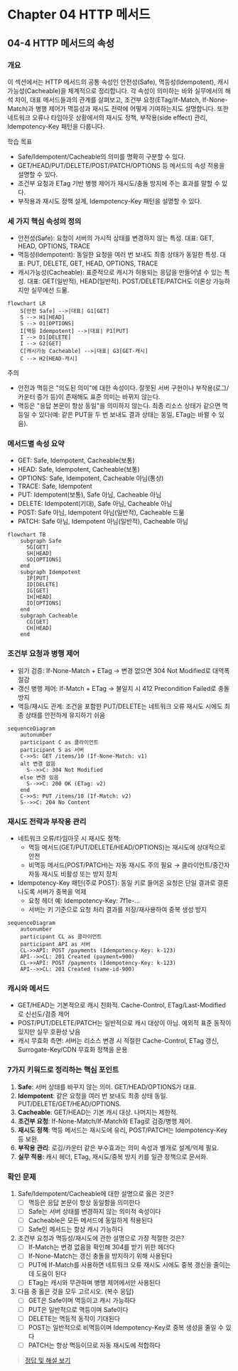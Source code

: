 # Chapter 04 HTTP 메서드

## 04-4 HTTP 메서드의 속성

### 개요
이 섹션에서는 HTTP 메서드의 공통 속성인 안전성(Safe), 멱등성(Idempotent), 캐시가능성(Cacheable)을 체계적으로 정리합니다. 각 속성이 의미하는 바와 실무에서의 해석 차이, 대표 메서드들과의 관계를 살펴보고, 조건부 요청(ETag/If-Match, If-None-Match)과 병행 제어가 멱등성과 재시도 전략에 어떻게 기여하는지도 설명합니다. 또한 네트워크 오류나 타임아웃 상황에서의 재시도 정책, 부작용(side effect) 관리, Idempotency-Key 패턴을 다룹니다.

학습 목표
- Safe/Idempotent/Cacheable의 의미를 명확히 구분할 수 있다.
- GET/HEAD/PUT/DELETE/POST/PATCH/OPTIONS 등 메서드의 속성 적용을 설명할 수 있다.
- 조건부 요청과 ETag 기반 병행 제어가 재시도/충돌 방지에 주는 효과를 말할 수 있다.
- 부작용과 재시도 정책 설계, Idempotency-Key 패턴을 설명할 수 있다.

### 세 가지 핵심 속성의 정의
- 안전성(Safe): 요청이 서버의 가시적 상태를 변경하지 않는 특성. 대표: GET, HEAD, OPTIONS, TRACE
- 멱등성(Idempotent): 동일한 요청을 여러 번 보내도 최종 상태가 동일한 특성. 대표: PUT, DELETE, GET, HEAD, OPTIONS, TRACE
- 캐시가능성(Cacheable): 표준적으로 캐시가 허용되는 응답을 만들어낼 수 있는 특성. 대표: GET(일반적), HEAD(일반적). POST/DELETE/PATCH도 이론상 가능하지만 실무에선 드묾.

```mermaid
flowchart LR
    S[안전 Safe] -->|대표| G1[GET]
    S --> H1[HEAD]
    S --> O1[OPTIONS]
    I[멱등 Idempotent] -->|대표| P1[PUT]
    I --> D1[DELETE]
    I --> G2[GET]
    C[캐시가능 Cacheable] -->|대표| G3[GET-캐시]
    C --> H2[HEAD-캐시]
```

주의
- 안전과 멱등은 "의도된 의미"에 대한 속성이다. 잘못된 서버 구현이나 부작용(로그/카운터 증가 등)이 존재해도 표준 의미는 바뀌지 않는다.
- 멱등은 "응답 본문이 항상 동일"을 의미하지 않는다. 최종 리소스 상태가 같으면 멱등일 수 있다(예: 같은 PUT을 두 번 보내도 결과 상태는 동일, ETag는 바뀔 수 있음).

### 메서드별 속성 요약
- GET: Safe, Idempotent, Cacheable(보통)
- HEAD: Safe, Idempotent, Cacheable(보통)
- OPTIONS: Safe, Idempotent, Cacheable 아님(통상)
- TRACE: Safe, Idempotent
- PUT: Idempotent(보통), Safe 아님, Cacheable 아님
- DELETE: Idempotent(기대), Safe 아님, Cacheable 아님
- POST: Safe 아님, Idempotent 아님(일반적), Cacheable 드묾
- PATCH: Safe 아님, Idempotent 아님(일반적), Cacheable 아님

```mermaid
flowchart TB
    subgraph Safe
      SG[GET]
      SH[HEAD]
      SO[OPTIONS]
    end
    subgraph Idempotent
      IP[PUT]
      ID[DELETE]
      IG[GET]
      IH[HEAD]
      IO[OPTIONS]
    end
    subgraph Cacheable
      CG[GET]
      CH[HEAD]
    end
```

### 조건부 요청과 병행 제어
- 읽기 검증: If-None-Match + ETag → 변경 없으면 304 Not Modified로 대역폭 절감
- 갱신 병행 제어: If-Match + ETag → 불일치 시 412 Precondition Failed로 충돌 방지
- 멱등/재시도 관계: 조건을 포함한 PUT/DELETE는 네트워크 오류 재시도 시에도 최종 상태를 안전하게 유지하기 쉬움

```mermaid
sequenceDiagram
    autonumber
    participant C as 클라이언트
    participant S as 서버
    C->>S: GET /items/10 (If-None-Match: v1)
    alt 변경 없음
      S-->>C: 304 Not Modified
    else 변경 있음
      S-->>C: 200 OK (ETag: v2)
    end
    C->>S: PUT /items/10 (If-Match: v2)
    S-->>C: 204 No Content
```

### 재시도 전략과 부작용 관리
- 네트워크 오류/타임아웃 시 재시도 정책:
  - 멱등 메서드(GET/PUT/DELETE/HEAD/OPTIONS)는 재시도에 상대적으로 안전
  - 비멱등 메서드(POST/PATCH)는 자동 재시도 주의 필요 → 클라이언트/중간자 자동 재시도 비활성 또는 방지 장치
- Idempotency-Key 패턴(주로 POST): 동일 키로 들어온 요청은 단일 결과로 결론 나도록 서버가 중복을 억제
  - 요청 헤더 예: Idempotency-Key: 7f1e-...
  - 서버는 키 기준으로 요청 처리 결과를 저장/재사용하여 중복 생성 방지

```mermaid
sequenceDiagram
    autonumber
    participant CL as 클라이언트
    participant API as 서버
    CL->>API: POST /payments (Idempotency-Key: k-123)
    API-->>CL: 201 Created (payment=900)
    CL->>API: POST /payments (Idempotency-Key: k-123)
    API-->>CL: 201 Created (same-id-900)
```

### 캐시와 메서드
- GET/HEAD는 기본적으로 캐시 친화적. Cache-Control, ETag/Last-Modified로 신선도/검증 제어
- POST/PUT/DELETE/PATCH는 일반적으로 캐시 대상이 아님. 예외적 표준 동작이 있지만 실무 호환성 낮음
- 캐시 무효화 측면: 서버는 리소스 변경 시 적절한 Cache-Control, ETag 갱신, Surrogate-Key/CDN 무효화 정책을 운용

### 7가지 키워드로 정리하는 핵심 포인트
1. **Safe**: 서버 상태를 바꾸지 않는 의미. GET/HEAD/OPTIONS가 대표.
2. **Idempotent**: 같은 요청을 여러 번 보내도 최종 상태 동일. PUT/DELETE/GET/HEAD/OPTIONS.
3. **Cacheable**: GET/HEAD는 기본 캐시 대상. 나머지는 제한적.
4. **조건부 요청**: If-None-Match/If-Match와 ETag로 검증/병행 제어.
5. **재시도 정책**: 멱등 메서드는 재시도에 유리, POST/PATCH는 Idempotency-Key 등 보완.
6. **부작용 관리**: 로깅/카운터 같은 부수효과는 의미 속성과 별개로 설계/억제 필요.
7. **실무 적용**: 캐시 헤더, ETag, 재시도/중복 방지 키를 일관 정책으로 문서화.

### 확인 문제
1. Safe/Idempotent/Cacheable에 대한 설명으로 옳은 것은?
    - [ ] 멱등은 응답 본문이 항상 동일함을 의미한다
    - [ ] Safe는 서버 상태를 변경하지 않는 의미적 속성이다
    - [ ] Cacheable은 모든 메서드에 동일하게 적용된다
    - [ ] Safe인 메서드는 항상 캐시 가능하다

2. 조건부 요청과 멱등성/재시도에 관한 설명으로 가장 적절한 것은?
    - [ ] If-Match는 변경 없음을 확인해 304를 받기 위한 헤더다
    - [ ] If-None-Match는 갱신 충돌을 방지하기 위해 사용된다
    - [ ] PUT에 If-Match를 사용하면 네트워크 오류 재시도 시에도 중복 갱신을 줄이는 데 도움이 된다
    - [ ] ETag는 캐시와 무관하며 병행 제어에서만 사용된다

3. 다음 중 옳은 것을 모두 고르시오. (복수 응답)
    - [ ] GET은 Safe이며 멱등이고 캐시 가능하다
    - [ ] PUT은 일반적으로 멱등이며 Safe이다
    - [ ] DELETE는 멱등적 동작이 기대된다
    - [ ] POST는 일반적으로 비멱등이며 Idempotency-Key로 중복 생성을 줄일 수 있다
    - [ ] PATCH는 항상 멱등이므로 자동 재시도에 적합하다

> [정답 및 해설 보기](../answers_and_explanations.md#ans-04-4-http-메서드의-속성)
